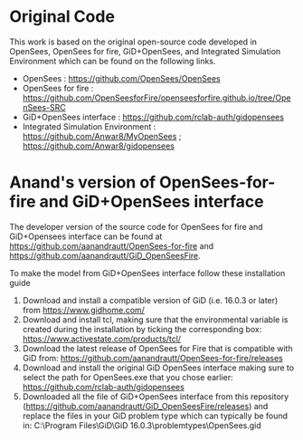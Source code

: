 # Original Code
This work is based on the original open-source code developed in OpenSees, OpenSees for fire, GiD+OpenSees, and Integrated Simulation Environment which can be found on the following links.
- OpenSees : https://github.com/OpenSees/OpenSees
- OpenSees for fire : https://github.com/OpenSeesforFire/openseesforfire.github.io/tree/OpenSees-SRC
- GiD+OpenSees interface : https://github.com/rclab-auth/gidopensees
- Integrated Simulation Environment : https://github.com/Anwar8/MyOpenSees ; https://github.com/Anwar8/gidopensees
# Anand's version of OpenSees-for-fire and GiD+OpenSees interface
The developer version of the source code for OpenSees for fire and GiD+Opensees interface can be found at https://github.com/aanandrautt/OpenSees-for-fire and https://github.com/aanandrautt/GiD_OpenSeesFire.

To make the model from GiD+OpenSees interface follow these installation guide
1. Download and install a compatible version of GiD (i.e. 16.0.3 or later) from https://www.gidhome.com/
2. Download and install tcl, making sure that the environmental variable is created during the installation by ticking the corresponding box: https://www.activestate.com/products/tcl/
3. Download the latest release of OpenSees for Fire that is compatible with GiD from: https://github.com/aanandrautt/OpenSees-for-fire/releases
4. Download and install the original GiD OpenSees interface making sure to select the path for OpenSees.exe that you chose earlier: https://github.com/rclab-auth/gidopensees
5. Downloaded all the file of GiD+OpenSees interface from this repository (https://github.com/aanandrautt/GiD_OpenSeesFire/releases) and replace the files in your GiD problem type which can typically be found in: C:\Program Files\GiD\GiD 16.0.3\problemtypes\OpenSees.gid
